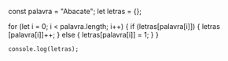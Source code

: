 const palavra = "Abacate";
let letras = {};

for (let i = 0; i < palavra.length; i++) {
    if (letras[palavra[i]]) {
     letras  [palavra[i]]++;
    } else {
        letras[palavra[i]] = 1;
    }
}  

    console.log(letras);
